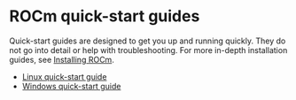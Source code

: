 # ROCm quick-start guides

Quick-start guides are designed to get you up and running quickly. They do not go into detail or help
with troubleshooting. For more in-depth installation guides, see [Installing ROCm](../install/index.md).

* [Linux quick-start guide](linux.md)
* [Windows quick-start guide](windows.md)
